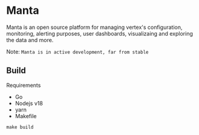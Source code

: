 # Manta

Manta is an open source platform for managing vertex's configuration, monitoring, alerting purposes,
user dashboards, visualizaing and exploring the data and more.

Note: `Manta is in active development, far from stable`

## Build
Requirements
- Go
- Nodejs v18
- yarn
- Makefile

```shell
make build
```
